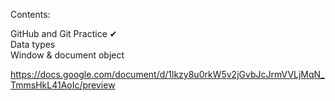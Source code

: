 Contents:

GitHub and Git Practice ✔   
Data types   
Window & document object   

https://docs.google.com/document/d/1lkzy8u0rkW5v2jGvbJcJrmVVLjMqN_TmmsHkL41AoIc/preview
